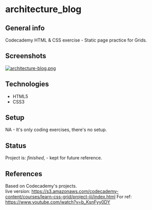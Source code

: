 # architecture_blog

## General info
Codecademy HTML & CSS exercise - Static page practice for Grids.

## Screenshots
[![architecture-blog.png](https://i.postimg.cc/2yW85Ssd/architecture-blog.png)](https://postimg.cc/gLYPSmkr)

## Technologies
* HTML5
* CSS3

## Setup
NA - It's only coding exercises, there's no setup.

## Status
Project is: _finished_, - kept for future reference.

## References
Based on Codecademy's projects.  
live version: https://s3.amazonaws.com/codecademy-content/courses/learn-css-grid/project-iii/index.html
For ref: https://www.youtube.com/watch?v=b_KsnFyy0DY

